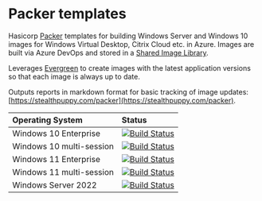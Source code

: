 # Packer templates

Hasicorp [Packer](https://www.packer.io/) templates for building Windows Server and Windows 10 images for Windows Virtual Desktop, Citrix Cloud etc. in Azure. Images are built via Azure DevOps and stored in a [Shared Image Library](https://docs.microsoft.com/en-us/azure/virtual-machines/shared-image-galleries).

Leverages [Evergreen](https://stealthpuppy.com/evergreen) to create images with the latest application versions so that each image is always up to date.

Outputs reports in markdown format for basic tracking of image updates: [https://stealthpuppy.com/packer](https://stealthpuppy.com/packer).

| Operating System | Status |
|:--|:--|
| Windows 10 Enterprise | [![Build Status](https://dev.azure.com/stealthpuppyLab/Packer/_apis/build/status/windows10-enterprise-wvd?branchName=main)](https://dev.azure.com/stealthpuppyLab/Packer/_build/latest?definitionId=2&branchName=main) |
| Windows 10 multi-session | [![Build Status](https://dev.azure.com/stealthpuppyLab/Packer/_apis/build/status/windows10-multisession-wvd?branchName=main)](https://dev.azure.com/stealthpuppyLab/Packer/_build/latest?definitionId=2&branchName=main) |
| Windows 11 Enterprise | [![Build Status](https://dev.azure.com/stealthpuppyLab/Packer/_apis/build/status/windows11-enterprise-wvd?branchName=main)](https://dev.azure.com/stealthpuppyLab/Packer/_build/latest?definitionId=2&branchName=main) |
| Windows 11 multi-session | [![Build Status](https://dev.azure.com/stealthpuppyLab/Packer/_apis/build/status/windows11-multisession-wvd?branchName=main)](https://dev.azure.com/stealthpuppyLab/Packer/_build/latest?definitionId=2&branchName=main) |
| Windows Server 2022 | [![Build Status](https://dev.azure.com/stealthpuppyLab/Packer/_apis/build/status/windowsserver2022-wvd?branchName=main)](https://dev.azure.com/stealthpuppyLab/Packer/_build/latest?definitionId=2&branchName=main) |
